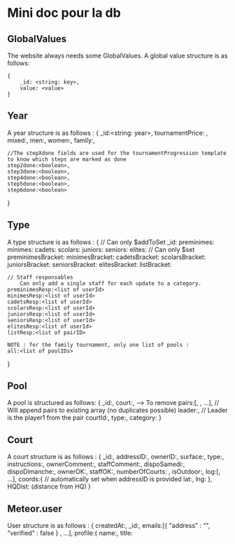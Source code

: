 # Mini doc pour la db

## GlobalValues

The website always needs some GlobalValues.
A global value structure is as follows:

    {
        _id: <string: key>,
        value: <value>
    }

## Year

A year structure is as follows :
{
    _id:<string: year>,
    tournamentPrice: <number>,
    mixed:<typeID>,
    men:<typeID>,
    women:<typeID>,
    family:<typeID>,

    //The stepXdone fields are used for the tournamentProgression template to know which steps are marked as done
    step2done:<boolean>,
    step3done:<boolean>,
    step4done:<boolean>,
    step5done:<boolean>,
    step6done:<boolean>
}


## Type

A type structure is as follows :
{
    // Can only $addToSet
    _id:<typeID>
    preminimes:<list of poolIDs>
    minimes:<list of poolIDs>
    cadets:<list of poolIDs>
    scolars:<list of poolIDs>
    juniors:<list of poolIDs>
    seniors:<list of poolIDs>
    elites:<list of poolIDs>
    // Can only $set
    preminimesBracket:<list of pairId>
    minimesBracket:<list of pairId>
    cadetsBracket:<list of pairId>
    scolarsBracket:<list of pairId>
    juniorsBracket:<list of pairId>
    seniorsBracket:<list of pairId>
    elitesBracket:<list of pairId>
    listBracket:<list of pairID>


    // Staff responsables
        Can only add a single staff for each update to a category.
    preminimesResp:<list of userId>
    minimesResp:<list of userId>
    cadetsResp:<list of userId>
    scolarsResp:<list of userId>
    juniorsResp:<list of userId>
    seniorsResp:<list of userId>
    elitesResp:<list of userId>
    listResp:<list of pairID>

    NOTE : for the family tournament, only one list of pools :
    all:<list of poolIDs>
}


## Pool

A pool is structured as follows:
{
    _id:<id>,
    court:<court>, --> To remove
    pairs:[<pairID>, <pairID>, ...], // Will append pairs to existing array (no duplicates possible)
    leader:<pairId>, // Leader is the player1 from the pair
    courtId:<courtID>,
    type:<type>,
    category:<category>
}

## Court

A court structure is as follows :
{
    _id:<courtId>,
    addressID:<addressID>,
    ownerID:<ownerID>,
    surface:<surface>,
    type:<type>,
    instructions:<instructions>,
    ownerComment:<ownerComment>,
    staffComment:<staffComment>,
    dispoSamedi:<boolean>,
    dispoDimanche:<boolean>,
    ownerOK:<boolean>,
    staffOK:<boolean>,
    numberOfCourts: <integer>,
    isOutdoor:<boolean>,
    log:[<logId>, ...],
    coords:{ // automatically set when addressID is provided
        lat:<latitude>,
        lng:<longitude>
    },
    HQDist:<double> (distance from HQ)
}


## Meteor.user

User structure is as follows :
{
    createdAt:<createdAt>,
    _id:<id>,
    emails:[{ "address" : "<email1>", "verified" : false } , ...],
    profile:{
        name:<name>,
        title:<title>,
        firstName:<firstName>,
        lastName:<lastName>,
        addressID:<addressID>,
        phone:<phone>,
        birthDate:<birthDate>,
        AFT:<AFT>,
        isStaff:<isStaff>,
        isAdmin:<isAdmin>,
        gender:<gender>
    },
    services:{
        google{
            <google stuff>
        }
        facebook{
            <facebook stuff>
        }
    },
    log:[<logId>, ...]
}


## Address

The addressData structure is as follows :
{
    _id:<id>, // Omit this if you want to create a new address, this will be auto-generated
    street:<street>,
    number:<number>,
    box:<box>,
    city:<city>,
    zipCode:<zipCode>,
    country:<country>,
    isCourtAddress:<boolean>
}


## Pair

A pair is structured as follows:
{
    _id:<id>,
    player1:{
        _id:<userID>,
        extras:{
            <name>:<number>
        },
        playerWish:<playerWish>,
        courtWish:<courtWish>,
        otherWish:<otherWish>
    },
    player2:{
        _id:<userID>,
        extras:{
            <name>:<number>
        },
        playerWish:<playerWish>,
        courtWish:<courtWish>,
        otherWish:<otherWish>
    },
    tournament :[<pointsRound1>, <pointsRound2>, ....],
    tournamentCourts:[<courtForRound1>, ...],
    year:<year>
}

## Extra
An extra is structured as follows :
{
    _id:<id>,
    name:<extra name>,
    price:<price>,
    comment:<comment>
}

## Payment

A payment is structured as follows :
{
    _id:<id>,
    userID: <user id>,
    tournamentYear: <tournament year>,
    day: <saturday or sunday>,
    status:<string: status>, // paid or pending
    balance:<number: balance>,
    date:<date>,
    paymentMethod:<string: method>, // Cash, CreditCard or BankTransfer
}


## Match

A match is structured as follows :
{
    _id:<id>,
    poolId:<poolId>,
    <pairID>:<points>,
    <pairID>:<points>,
    courtId:<courtID>
}

matchData is expected to be formated like this :
{
    _id:<id>, // Optional
    poolId:<poolId>,
    pair1: {pairId: <pairID>, points:<points>}, // Note : the order pair1/pair2 is irrelevant and is just for the convenience of parsing the data
    pair2: {pairId: <pairID>, points:<points>}
}


## FORUM

Thread structure:
{
    _id:<threadId>,
    name:<threadName>,
    topics:[
        <topicId1>, ...
    ]
}

Topic structure:
{
    _id:<topicId>,
    name:<topic name>,
    lastUpdatedTime:<Date>,
    lastUpdatedUser:<userId>,
    posts:[<post1>,...]
}

Post structure:
{
    time:<Date>,
    author:<userId>,
    postText:<post text>
}
